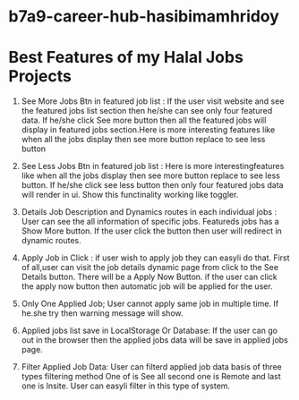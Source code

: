 # b7a9-career-hub-hasibimamhridoy

# Best Features of my Halal Jobs Projects

1. See More Jobs Btn in featured job list : 
If the user visit website and see the featured jobs list section then he/she can see only four featured data.
If he/she click See more button then all the featured jobs will display in featured jobs section.Here is more interesting
features like when all the jobs display then see more button replace to see less button

2. See Less Jobs Btn in featured job list : 
Here is more interestingfeatures like when all the jobs display then see more button replace to see less button.
If he/she click see less button then only four featured jobs data will render in ui. Show this functinality working like toggler.

3. Details Job Description and Dynamics routes in each individual jobs :
User can see the all information of specific jobs. Featureds jobs has a Show More button. If the user click the button then
user will redirect in dynamic routes.

4. Apply Job in Click :
if user wish to apply job they can easyli do that. First of all,user can visit the job details dynamic page from click to the
See Details button. There will be a Apply Now Button. if the user can click the apply now button then automatic job will be applied
for the user.

5. Only One Applied Job;
User cannot apply same job in multiple time. If he.she try then warning message will show.

6. Applied jobs list save in LocalStorage Or Database:
If the user can go out in the browser then the applied jobs data will be save in applied jobs page.

7. Filter Applied Job Data:
User can filterd applied job data basis of three types filtering method
One of is See all second one is Remote and last one is Insite. User can easyli filter in this type of system.


